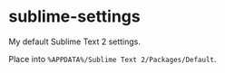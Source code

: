 sublime-settings
================

My default Sublime Text 2 settings.

Place into `%APPDATA%/Sublime Text 2/Packages/Default`.
